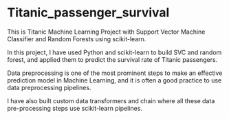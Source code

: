 # Titanic_passenger_survival

This is Titanic Machine Learning Project with Support Vector Machine Classifier and Random Forests using scikit-learn.

In this project, I have used Python and scikit-learn to build SVC and random forest, and applied them to predict the survival rate of Titanic passengers.

Data preprocessing is one of the most prominent steps to make an effective prediction model in Machine Learning, and it is often a good practice to use data preprocessing 
pipelines. 

I have also built custom data transformers and chain where all these data pre-processing steps use scikit-learn pipelines.
